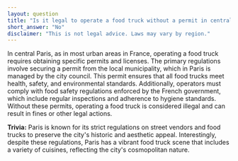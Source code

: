 ```yaml
---
layout: question
title: "Is it legal to operate a food truck without a permit in central Paris?"
short_answer: "No"
disclaimer: "This is not legal advice. Laws may vary by region."
---
```


In central Paris, as in most urban areas in France, operating a food truck requires obtaining specific permits and licenses. The primary regulations involve securing a permit from the local municipality, which in Paris is managed by the city council. This permit ensures that all food trucks meet health, safety, and environmental standards. Additionally, operators must comply with food safety regulations enforced by the French government, which include regular inspections and adherence to hygiene standards. Without these permits, operating a food truck is considered illegal and can result in fines or other legal actions.

**Trivia:** Paris is known for its strict regulations on street vendors and food trucks to preserve the city's historic and aesthetic appeal. Interestingly, despite these regulations, Paris has a vibrant food truck scene that includes a variety of cuisines, reflecting the city's cosmopolitan nature.
